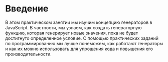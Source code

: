 # Введение

В этом практическом занятии мы изучим концепцию генераторов в JavaScript. В частности, мы узнаем, как создать генераторную функцию, которая генерирует новые значения, пока не будет достигнуто определенное условие. С помощью практических заданий по программированию мы лучше понеможем, как работают генераторы и как их можно использовать для упрощения кода и повышения его производительности.
